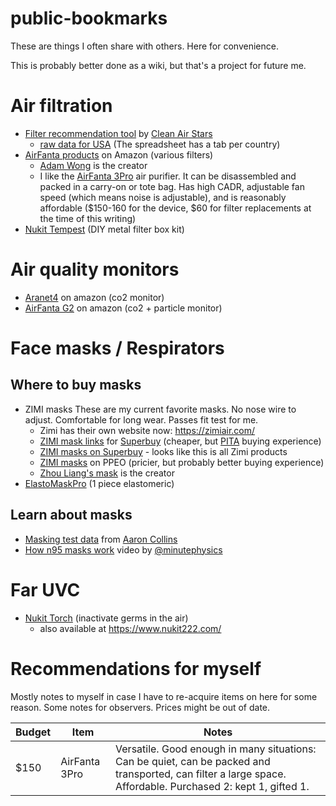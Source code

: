 # public-bookmarks
These are things I often share with others. Here for convenience.

This is probably better done as a wiki, but that's a project for future me.


# Air filtration
- [Filter recommendation tool](https://cleanairstars.com/filters/) by [Clean Air Stars](https://cleanairstars.com/)
  - [raw data for USA](https://docs.google.com/spreadsheets/d/17j6FZwvqHRFkGoH5996u5JdR7tk4_7fNuTxAK7kc4Fk/edit?gid=1662890714)  (The spreadsheet has a tab per country)
- [AirFanta products](https://www.amazon.com/s?me=A1ZR1THYZD46CX) on Amazon (various filters)
  - [Adam Wong](https://x.com/Engineer_Wong) is the creator
  - I like the [AirFanta 3Pro](https://www.amazon.com/AirFanta-based-Rosenthal-Purifier-3813ft2/dp/B0CJTYWQBT/) air purifier. It can be disassembled and packed in a carry-on or tote bag. Has high CADR, adjustable fan speed (which means noise is adjustable), and is reasonably affordable ($150-160 for the device, $60 for filter replacements at the time of this writing)
- [Nukit Tempest](https://cybernightmarket.com/products/the-nukit-tempest-air-purifier-kit) (DIY metal filter box kit)

# Air quality monitors
- [Aranet4](https://www.amazon.com/Aranet4-Home-Temperature-Ink-Configuration/dp/B07YY7BH2W) on amazon (co2 monitor)
- [AirFanta G2](https://www.amazon.com/dp/B0D53PTXQ2) on amazon (co2 + particle monitor)

# Face masks / Respirators
## Where to buy masks
- ZIMI masks
  These are my current favorite masks. No nose wire to adjust. Comfortable for long wear. Passes fit test for me.
  - Zimi has their own website now: https://zimiair.com/
  - [ZIMI mask links](https://t.co/cHjlzsjPIg) for [Superbuy](https://www.superbuy.com/order) (cheaper, but [PITA](https://en.wiktionary.org/wiki/pain_in_the_ass) buying experience)
  - [ZIMI masks on Superbuy](https://www.superbuy.com/en/page/subject/?id=22259) - looks like this is all Zimi products
  - [ZIMI masks](https://ppeo.com/brand/zimi-air/) on PPEO (pricier, but probably better buying experience)
  - [Zhou Liang's mask](https://x.com/zhouliang_mask) is the creator
- [ElastoMaskPro](https://reusable-respirators.com/product/elastomaskpro-respirator/) (1 piece elastomeric)
## Learn about masks
- [Masking test data](https://drive.google.com/drive/folders/1eE2BERAvRzs28kG87ft3a27FS9-gHvdC) from [Aaron Collins](https://twitter.com/masknerd)
- [How n95 masks work](https://www.youtube.com/watch?v=vBJpvdZXxcs) video by [@minutephysics](https://x.com/minutephysics)

# Far UVC
- [Nukit Torch](https://cybernightmarket.com/products/mini-far-uvc-lights-set) (inactivate germs in the air)
  - also available at https://www.nukit222.com/


# Recommendations for myself
Mostly notes to myself in case I have to re-acquire items on here for some reason. Some notes for observers.  Prices might be out of date.

| Budget | Item | Notes |
| --- | --- | --- |
|$150 | AirFanta 3Pro | Versatile. Good enough in many situations: Can be quiet, can be packed and transported, can filter a large space. Affordable. Purchased 2: kept 1, gifted 1.|

